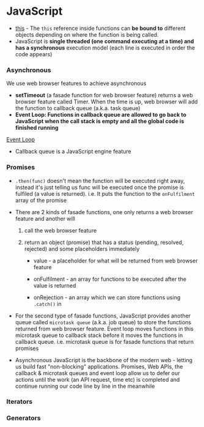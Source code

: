 # JavaScript

* [this](https://www.freecodecamp.org/news/the-complete-guide-to-this-in-javascript/) - The `this` reference inside functions can ****be bound to**** different objects depending on where the function is being called.
* JavaScript is **single threaded (one command executing at a time) and has a synchronous** execution model (each line is executed in order the code appears)

### Asynchronous

We use web browser features to achieve asynchronous

- **setTimeout** (a fasade function for web browser feature) returns a web browser feature called Timer. When the time is up, web browser will add the function to callback queue (a.k.a. task queue)
- **Event Loop: Functions in callback queue are allowed to go back to JavaScript when the call stack is empty and all the global code is finished running**

[Event Loop](./images/event-loop.jpeg)

* Callback queue is a JavaScript engine feature

### Promises

- `.then(func)` doesn't mean the function will be executed right away, instead it's just telling us func will be executed once the promise is fulfiled (a value is returned). i.e. It puts the function to the `onFulfilment` array of the promise

- There are 2 kinds of fasade functions, one only returns a web browser feature and another will

  1. call the web browser feature

  2. return an object (promise) that has a status (pending, resolved, rejected) and some placeholders immediately

     * value - a placeholder for what will be returned from web browser feature

     * onFulfilment - an array for functions to be executed after the value is returned

     * onRejection - an array which we can store functions using `.catch()` in

- For the second type of fasade functions, JavaScript provides another queue called `microtask queue` (a.k.a. job queue) to store the functions returned from web browser feature. Event loop moves functions in this microtask queue to callback stack before it moves the functions in callback queue. i.e. microtask queue is for fasade functions that return promises

- Asynchronous JavaScript is the backbone of the modern web - letting us build fast "non-blocking" applications. Promises, Web APIs, the callback & microtask queues and event loop allow us to defer our actions until the work (an API request, time etc) is completed and continue running our code line by line in the meanwhile

### Iterators

### Generators
